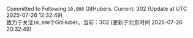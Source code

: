 Committed to Following `10,000` GitHubers. Current: <!-- FOLLOWING_COUNT -->302<!-- FOLLOWING_COUNT --> (Update at UTC <!-- LAST_UPDATED -->2025-07-26 12:32:49<!-- LAST_UPDATED -->)<br>
致力于关注`10,000`个GitHuber。当前：<!-- FOLLOWING_COUNT -->302<!-- FOLLOWING_COUNT --> (更新于北京时间 <!-- LAST_UPDATED_CST -->2025-07-26 20:32:49<!-- LAST_UPDATED_CST -->)
